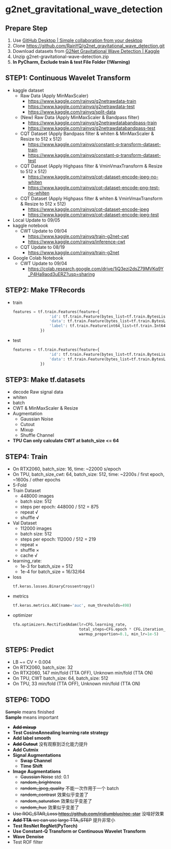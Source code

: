 # g2net_gravitational_wave_detection
## Prepare Step
1. Use [GitHub Desktop | Simple collaboration from your desktop](https://desktop.github.com/)
2. Clone https://github.com/RainYQ/g2net_gravitational_wave_detection.git
3. Download datasets from [G2Net Gravitational Wave Detection | Kaggle](https://www.kaggle.com/c/g2net-gravitational-wave-detection/data)
4. Unzip g2net-gravitational-wave-detection.zip
5. **In PyCharm, Exclude train & test File Folder (!Warning)**
## STEP1: Continuous Wavelet Transform
* kaggle dataset
  * Raw Data (Apply MinMaxScaler)
    * https://www.kaggle.com/rainyq/g2netrawdata-train
    * https://www.kaggle.com/rainyq/g2netrawdata-test
    * https://www.kaggle.com/rainyq/split-data
  * (New) Raw Data (Apply MinMaxScaler & Bandpass filter)
    * https://www.kaggle.com/rainyq/g2netrawdatabandpass-train
    * https://www.kaggle.com/rainyq/g2netrawdatabandpass-test
  * CQT Dataset (Apply Bandpass filter & whiten & MinMaxScaler & Resize to 512 x 512)
    * https://www.kaggle.com/rainyq/constant-q-transform-dataset-train
    * https://www.kaggle.com/rainyq/constant-q-transform-dataset-test
  * CQT Dataset (Apply Highpass filter & VminVmaxTransform & Resize to 512 x 512)
    * https://www.kaggle.com/rainyq/cqt-dataset-encode-jpeg-no-whiten
    * https://www.kaggle.com/rainyq/cqt-dataset-encode-png-test-no-whiten
  * CQT Dataset (Apply Highpass filter & whiten & VminVmaxTransform & Resize to 512 x 512)
    * https://www.kaggle.com/rainyq/cqt-dataset-encode-jpeg
    * https://www.kaggle.com/rainyq/cqt-dataset-encode-jpeg-test
* Local Update to 09/05
* kaggle notebook
  * CWT Update to 09/04
    * https://www.kaggle.com/rainyq/train-g2net-cwt
    * https://www.kaggle.com/rainyq/inference-cwt
  * CQT Update to 08/19
    * https://www.kaggle.com/rainyq/train-g2net
* Google Colab Notebook
  * CWT Update to 09/04
    * https://colab.research.google.com/drive/1iQ3ezj2dsZ79MVKq9Y_P4Ha9aod3uERZ?usp=sharing
## STEP2: Make TFRecords
* train <br/>
  ```python
  features = tf.train.Features(feature={
                  'id': tf.train.Feature(bytes_list=tf.train.BytesList(value=[id.encode('utf-8')])),
                  'data': tf.train.Feature(bytes_list=tf.train.BytesList(value=[raw])),
                  'label': tf.train.Feature(int64_list=tf.train.Int64List(value=[label]))
              })
  ```
* test <br/>
  ```python
  features = tf.train.Features(feature={
                  'id': tf.train.Feature(bytes_list=tf.train.BytesList(value=[id.encode('utf-8')])),
                  'data': tf.train.Feature(bytes_list=tf.train.BytesList(value=[raw]))
              })
  ```
## STEP3: Make tf.datasets
* decode Raw signal data
* whiten
* batch
* CWT & MinMaxScaler & Resize
* Augmentation
  * Gaussian Noise
  * Cutout
  * Mixup
  * Shuffle Channel
* **TPU Can only calculate CWT at batch_size <= 64**

## STEP4: Train
* On RTX2060, batch_size: 16, time: ~22000 s/epoch
* On TPU, batch_size_cwt: 64, batch_size: 512, time: ~2200s / first epoch, ~1600s / other epochs
* 5-Fold
* Train Dataset
  * 448000 images
  * batch size: 512
  * steps per epoch: 448000 / 512 = 875
  * repeat √
  * shuffle √
* Val Dataset
  * 112000 images
  * batch size: 512
  * steps per epoch: 112000 / 512 = 219
  * repeat ×
  * shuffle ×
  * cache √
* learning_rate: 
  * 1e-3 for batch_size = 512
  * 1e-4 for batch_size = 16/32/64
* loss
  ```python
  tf.keras.losses.BinaryCrossentropy()
  ```
* metrics
  ```python
  tf.keras.metrics.AUC(name='auc', num_thresholds=498)
  ```
* optimizer
  ```python
  tfa.optimizers.RectifiedAdam(lr=CFG.learning_rate, 
                               total_steps=CFG.epoch * CFG.iteration_per_epoch, 
                               warmup_proportion=0.1, min_lr=1e-5)
  ```
## STEP5: Predict
* LB ~= CV + 0.004
* On RTX2060, batch_size: 32
* On RTX2060, 147 min/fold (TTA OFF), Unknown min/fold (TTA ON)
* On TPU, CWT batch_size: 64, batch_size: 512
* On TPU, 33 min/fold (TTA OFF), Unknown min/fold (TTA ON)

## STEP6: TODO
~~Sample~~ means finished <br/>
**Sample** means important <br/>
* ~~**Add mixup**~~
* **Test CosineAnnealing learning rate strategy**
* **Add label smooth**
* ~~**Add Cutout**~~ 没有观察到泛化能力提升
* **Add Cutmix**
* **Signal Augmentations**
  * **Swap Channel**
  * **Time Shift**
* **Image Augmentations**
  * ~~Gaussian Noise~~ std: 0.1
  * ~~random_brightness~~
  * ~~random_jpeg_quality~~ 不能一次作用于一个 batch
  * ~~random_contrast~~ 效果似乎变差了
  * ~~random_saturation~~ 效果似乎变差了
  * ~~random_hue~~ 效果似乎变差了
* ~~Use ROC_STAR_Loss https://github.com/iridiumblue/roc-star~~ 没啥好效果
* ~~**Add TTA** we can use large TTA_STEP~~ 提升非常小
* **Test ResNet RegNet(PyTorch)**
* **Use Constant-Q Transform or Continuous Wavelet Transform**
* **Wave Denoise**
* Test ROF filter